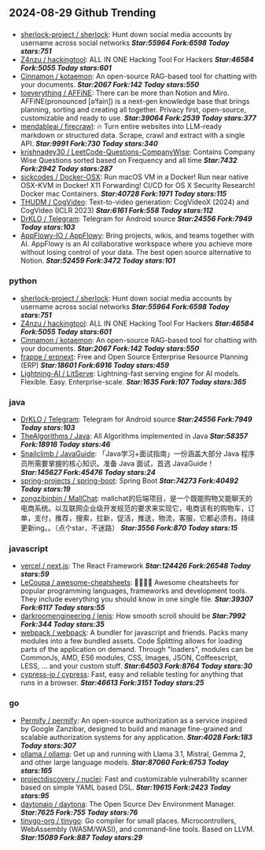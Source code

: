 ## 2024-08-29 Github Trending

### 
* [sherlock-project / sherlock](https://github.com/sherlock-project/sherlock): Hunt down social media accounts by username across social networks ***Star:55964 Fork:6598 Today stars:751***
* [Z4nzu / hackingtool](https://github.com/Z4nzu/hackingtool): ALL IN ONE Hacking Tool For Hackers ***Star:46584 Fork:5055 Today stars:601***
* [Cinnamon / kotaemon](https://github.com/Cinnamon/kotaemon): An open-source RAG-based tool for chatting with your documents. ***Star:2067 Fork:142 Today stars:550***
* [toeverything / AFFiNE](https://github.com/toeverything/AFFiNE): There can be more than Notion and Miro. AFFiNE(pronounced [ə‘fain]) is a next-gen knowledge base that brings planning, sorting and creating all together. Privacy first, open-source, customizable and ready to use. ***Star:39064 Fork:2539 Today stars:377***
* [mendableai / firecrawl](https://github.com/mendableai/firecrawl): 🔥 Turn entire websites into LLM-ready markdown or structured data. Scrape, crawl and extract with a single API. ***Star:9991 Fork:730 Today stars:340***
* [krishnadey30 / LeetCode-Questions-CompanyWise](https://github.com/krishnadey30/LeetCode-Questions-CompanyWise): Contains Company Wise Questions sorted based on Frequency and all time ***Star:7432 Fork:2942 Today stars:287***
* [sickcodes / Docker-OSX](https://github.com/sickcodes/Docker-OSX): Run macOS VM in a Docker! Run near native OSX-KVM in Docker! X11 Forwarding! CI/CD for OS X Security Research! Docker mac Containers. ***Star:40728 Fork:1971 Today stars:115***
* [THUDM / CogVideo](https://github.com/THUDM/CogVideo): Text-to-video generation: CogVideoX (2024) and CogVideo (ICLR 2023) ***Star:6161 Fork:558 Today stars:112***
* [DrKLO / Telegram](https://github.com/DrKLO/Telegram): Telegram for Android source ***Star:24556 Fork:7949 Today stars:103***
* [AppFlowy-IO / AppFlowy](https://github.com/AppFlowy-IO/AppFlowy): Bring projects, wikis, and teams together with AI. AppFlowy is an AI collaborative workspace where you achieve more without losing control of your data. The best open source alternative to Notion. ***Star:52459 Fork:3472 Today stars:101***

### python
* [sherlock-project / sherlock](https://github.com/sherlock-project/sherlock): Hunt down social media accounts by username across social networks ***Star:55964 Fork:6598 Today stars:751***
* [Z4nzu / hackingtool](https://github.com/Z4nzu/hackingtool): ALL IN ONE Hacking Tool For Hackers ***Star:46584 Fork:5055 Today stars:601***
* [Cinnamon / kotaemon](https://github.com/Cinnamon/kotaemon): An open-source RAG-based tool for chatting with your documents. ***Star:2067 Fork:142 Today stars:550***
* [frappe / erpnext](https://github.com/frappe/erpnext): Free and Open Source Enterprise Resource Planning (ERP) ***Star:18601 Fork:6916 Today stars:459***
* [Lightning-AI / LitServe](https://github.com/Lightning-AI/LitServe): Lightning-fast serving engine for AI models. Flexible. Easy. Enterprise-scale. ***Star:1635 Fork:107 Today stars:365***

### java
* [DrKLO / Telegram](https://github.com/DrKLO/Telegram): Telegram for Android source ***Star:24556 Fork:7949 Today stars:103***
* [TheAlgorithms / Java](https://github.com/TheAlgorithms/Java): All Algorithms implemented in Java ***Star:58357 Fork:18916 Today stars:46***
* [Snailclimb / JavaGuide](https://github.com/Snailclimb/JavaGuide): 「Java学习+面试指南」一份涵盖大部分 Java 程序员所需要掌握的核心知识。准备 Java 面试，首选 JavaGuide！ ***Star:145627 Fork:45476 Today stars:24***
* [spring-projects / spring-boot](https://github.com/spring-projects/spring-boot): Spring Boot ***Star:74273 Fork:40492 Today stars:19***
* [zongzibinbin / MallChat](https://github.com/zongzibinbin/MallChat): mallchat的后端项目，是一个既能购物又能聊天的电商系统。以互联网企业级开发规范的要求来实现它，电商该有的购物车，订单，支付，推荐，搜索，拉新，促活，推送，物流，客服，它都必须有。持续更新ing。。（点个star，不迷路） ***Star:3556 Fork:870 Today stars:15***

### javascript
* [vercel / next.js](https://github.com/vercel/next.js): The React Framework ***Star:124426 Fork:26548 Today stars:59***
* [LeCoupa / awesome-cheatsheets](https://github.com/LeCoupa/awesome-cheatsheets): 👩‍💻👨‍💻 Awesome cheatsheets for popular programming languages, frameworks and development tools. They include everything you should know in one single file. ***Star:39307 Fork:6117 Today stars:55***
* [darkroomengineering / lenis](https://github.com/darkroomengineering/lenis): How smooth scroll should be ***Star:7992 Fork:344 Today stars:35***
* [webpack / webpack](https://github.com/webpack/webpack): A bundler for javascript and friends. Packs many modules into a few bundled assets. Code Splitting allows for loading parts of the application on demand. Through "loaders", modules can be CommonJs, AMD, ES6 modules, CSS, Images, JSON, Coffeescript, LESS, ... and your custom stuff. ***Star:64503 Fork:8764 Today stars:30***
* [cypress-io / cypress](https://github.com/cypress-io/cypress): Fast, easy and reliable testing for anything that runs in a browser. ***Star:46613 Fork:3151 Today stars:25***

### go
* [Permify / permify](https://github.com/Permify/permify): An open-source authorization as a service inspired by Google Zanzibar, designed to build and manage fine-grained and scalable authorization systems for any application. ***Star:4028 Fork:183 Today stars:307***
* [ollama / ollama](https://github.com/ollama/ollama): Get up and running with Llama 3.1, Mistral, Gemma 2, and other large language models. ***Star:87060 Fork:6753 Today stars:165***
* [projectdiscovery / nuclei](https://github.com/projectdiscovery/nuclei): Fast and customizable vulnerability scanner based on simple YAML based DSL. ***Star:19615 Fork:2423 Today stars:95***
* [daytonaio / daytona](https://github.com/daytonaio/daytona): The Open Source Dev Environment Manager. ***Star:7625 Fork:755 Today stars:76***
* [tinygo-org / tinygo](https://github.com/tinygo-org/tinygo): Go compiler for small places. Microcontrollers, WebAssembly (WASM/WASI), and command-line tools. Based on LLVM. ***Star:15089 Fork:887 Today stars:29***
